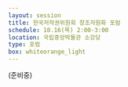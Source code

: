 ```yaml
---
layout: session
title: 한국저작권위원회 창조자원화 포럼
schedule: 10.16(목) 2:00-3:00
location: 국립중앙박물관 소강당
type: 포럼
box: whiteorange_light
---
```


(준비중)
